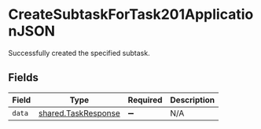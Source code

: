 # CreateSubtaskForTask201ApplicationJSON

Successfully created the specified subtask.


## Fields

| Field                                                      | Type                                                       | Required                                                   | Description                                                |
| ---------------------------------------------------------- | ---------------------------------------------------------- | ---------------------------------------------------------- | ---------------------------------------------------------- |
| `data`                                                     | [shared.TaskResponse](../../models/shared/taskresponse.md) | :heavy_minus_sign:                                         | N/A                                                        |